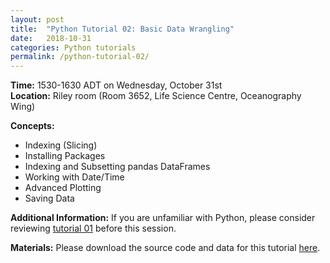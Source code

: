 ```yaml
---
layout: post
title:  "Python Tutorial 02: Basic Data Wrangling"
date:   2018-10-31
categories: Python tutorials
permalink: /python-tutorial-02/
---
```


**Time:** 1530-1630 ADT on Wednesday, October 31st  
**Location:** Riley room (Room 3652, Life Science Centre, Oceanography Wing)

**Concepts:**
* Indexing (Slicing)
* Installing Packages
* Indexing and Subsetting pandas DataFrames
* Working with Date/Time
* Advanced Plotting
* Saving Data

**Additional Information:**
If you are unfamiliar with Python, please consider reviewing [tutorial 01](https://christophrenkl.github.io/programming_tutorials/python-tutorial-01/) before this session.


**Materials:**
Please download the source code and data for this tutorial [here](https://github.com/christophrenkl/programming_tutorials/raw/master/Python/tutorial_02.zip).
